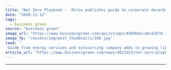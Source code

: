```yaml
---
title: "Net Zero Playbook -  Mitie publishes guide to corporate decarbonisation"
date: "2020-11-12"
tags: 
  - business green
source: "business green"
image_url: "https://www.businessgreen.com/api/v1/wps/4480bbe/a8cd1078-3b1f-48c4-becd-ab46c4dd5262/8/Mitie-s-first-electric-vans-185x114.jpg"
image_fp: "/assets/img/post_thumbnails/168.jpg"
lead: "
 Guide from energy services and outsourcing company adds to growing library of resources for companies chalking up decarbonisation plans ..."
article_url: "https://www.businessgreen.com/news/4023153/net-zero-playbook-mitie-publishes-guide-corporate-decarbonisation"
---
```


---
